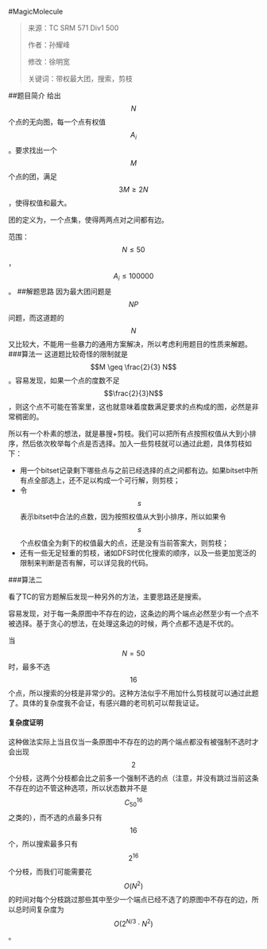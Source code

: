 #MagicMolecule
> 来源：TC SRM 571 Div1 500
>
> 作者：孙耀峰
>
> 修改：徐明宽
>
> 关键词：带权最大团，搜索，剪枝

##题目简介
给出$$N$$个点的无向图，每一个点有权值$$A_i$$。要求找出一个$$M$$个点的团，满足$$3M \geq 2N$$，使得权值和最大。

团的定义为，一个点集，使得两两点对之间都有边。

范围：$$N \leq 50$$，$$A_i \le 100000$$。
##解题思路
因为最大团问题是$$NP$$问题，而这道题的$$N$$又比较大，不能用一些暴力的通用方案解决，所以考虑利用题目的性质来解题。
###算法一
这道题比较奇怪的限制就是$$M \geq \frac{2}{3} N$$。容易发现，如果一个点的度数不足$$\frac{2}{3}N$$，则这个点不可能在答案里，这也就意味着度数满足要求的点构成的图，必然是非常稠密的。

所以有一个朴素的想法，就是暴搜+剪枝。我们可以把所有点按照权值从大到小排序，然后依次枚举每个点是否选择。加入一些剪枝就可以通过此题，具体剪枝如下：

- 用一个bitset记录剩下哪些点与之前已经选择的点之间都有边。如果bitset中所有点全部选上，还不足以构成一个可行解，则剪枝；
- 令$$s$$表示bitset中合法的点数，因为按照权值从大到小排序，所以如果令$$s$$个点权值全为剩下的权值最大的点，还是没有当前答案大，则剪枝；
- 还有一些无足轻重的剪枝，诸如DFS时优化搜索的顺序，以及一些更加宽泛的限制来判断是否有解，可以详见我的代码。

###算法二

看了TC的官方题解后发现一种另外的方法，主要思路还是搜索。

容易发现，对于每一条原图中不存在的边，这条边的两个端点必然至少有一个点不被选择。基于贪心的想法，在处理这条边的时候，两个点都不选是不优的。

当$$N=50$$时，最多不选$$16$$个点，所以搜索的分枝是非常少的。这种方法似乎不用加什么剪枝就可以通过此题了。具体的复杂度我不会证，有感兴趣的老司机可以帮我证证。

#### 复杂度证明

这种做法实际上当且仅当一条原图中不存在的边的两个端点都没有被强制不选时才会出现$$2$$个分枝，这两个分枝都会比之前多一个强制不选的点（注意，并没有跳过当前这条不存在的边不管这种选项，所以状态数并不是$$C_{50}^{16}$$之类的），而不选的点最多只有$$16$$个，所以搜索最多只有$$2^{16}$$个分枝，而我们可能需要花$$O(N^2)$$的时间对每个分枝跳过那些其中至少一个端点已经不选了的原图中不存在的边，所以总时间复杂度为$$O(2^{N/3}\cdot N^2)$$。
